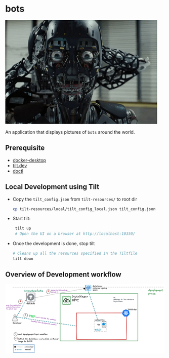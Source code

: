 # bots

![bots](bots.gif)


An application that displays pictures of `bots` around the world. 


## Prerequisite
* [docker-desktop](https://www.docker.com/products/docker-desktop/)
* [tilt.dev](https://docs.tilt.dev/install.html)
* [doctl](https://docs.digitalocean.com/reference/doctl/)

## Local Development using Tilt
- Copy the `tilt_config.json` from `tilt-resources/` to root dir
    ```bash
    cp tilt-resources/local/tilt_config_local.json tilt_config.json
    ```
- Start tilt: 
    ```bash
     tilt up
     # Open the UI on a browser at http://localhost:10350/
     ```       
- Once the development is done, stop tilt
    ```bash
    # Cleans up all the resources specified in the Tiltfile
    tilt down
    ```

## Overview of Development workflow

![df](development-flow.png)